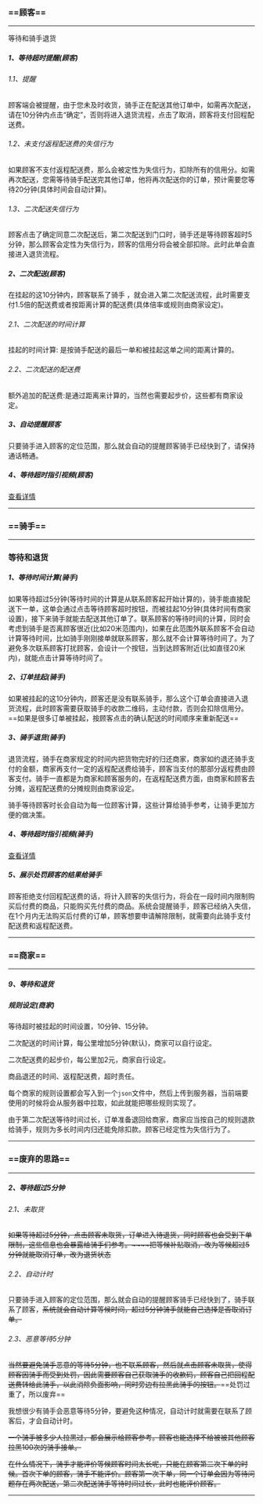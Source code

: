 ### ==顾客==

----

等待和骑手退货

##### 1、等待超时提醒(顾客)

###### 1.1、提醒

顾客端会被提醒，由于您未及时收货，骑手正在配送其他订单中，如需再次配送，请在10分钟内点击“确定”，否则将进入退货流程，点击了取消，顾客将支付回程配送费。

###### 1.2、未支付返程配送费的失信行为

如果顾客不支付返程配送费，那么会被定性为失信行为，扣除所有的信用分。如需再次配送，您需等待骑手配送完其他订单，他将再次配送你的订单，预计需要您等待20分钟(具体时间会自动计算)。

###### 1.3、二次配送失信行为

顾客点击了确定同意二次配送后，第二次配送到门口时，骑手还是等待顾客超时5分钟，那么顾客会定性为失信行为，顾客的信用分将会被全部扣除。此时此单会直接进入退货流程。

##### 2、二次配送(顾客)

在挂起的这10分钟内，顾客联系了骑手 ，就会进入第二次配送流程，此时需要支付1.5倍的配送费或者按距离计算的配送费(具体倍率或规则由商家设定)。

###### 2.1、二次配送的时间计算

挂起的时间计算: 是按骑手配送的最后一单和被挂起这单之间的距离计算的。

###### 2.2、二次配送的配送费

额外追加的配送费:是通过距离来计算的，当然也需要起步价，这些都有商家设定。

##### 3、自动提醒顾客

只要骑手进入顾客的定位范围，那么就会自动的提醒顾客骑手已经快到了，请保持通话畅通。

##### 4、等待超时指引视频(顾客)

[查看详情](..\两者相互关联\骑手和顾客关联\路线指引视频.md)



----





### ==骑手==

----



### 等待和退货

##### 1、等待时间计算(骑手)

如果等待超过5分钟(等待时间的计算是从联系顾客起开始计算的)，骑手能直接配送下一单，这单会通过点击等待顾客超时按钮，而被挂起10分钟(具体时间有商家设置)，接下来骑手就能去配送其他订单了。联系顾客的等待时间的计算，同时会考虑到骑手是否离顾客很近(比如20米范围内)，如果在此范围外联系顾客不会自动计算等待时间，比如骑手刚刚接单就联系顾客，那么就不会计算等待时间了。为了避免多次联系顾客打扰顾客，会设计一个按钮，当到达顾客附近(比如直径20米内)，就能点击计算等待时间了。

##### 2、订单挂起(骑手)

如果被挂起的这10分钟内，顾客还是没有联系骑手，那么这个订单会直接进入退货流程，此时顾客需要获取骑手的收款二维码，主动付款，否则会扣除信用分。==如果是很多订单被挂起，按顾客点击的确认配送的时间顺序来重新配送==

##### 3、骑手退货(骑手)

退货流程，骑手在商家规定的时间内把货物完好的归还商家，商家如约退还骑手支付的金额，商家再支付一定的返程配送费给骑手，顾客当支付的那部分返程费由顾客支付。骑手一直都是为商家和顾客服务的，在返程配送费方面，由商家和顾客去分摊，返程配送费的分摊规则由商家设定。

骑手等待顾客时长会自动为每一位顾客计算，这些计算给骑手参考，让骑手更加方便的做决策。

##### 4、等待超时指引视频(骑手)

[查看详情](..\两者相互关联\骑手和顾客关联\路线指引视频.md)



##### 5、展示处罚顾客的结果给骑手

顾客拒绝支付回程配送费的话，将计入顾客的失信行为，将会在一段时间内限制购买后付费的商品，只能购买先付费的商品。系统会提醒骑手，顾客已经纳入失信，在1个月内无法购买后付费的订单，顾客想要申请解除限制，就需要向此骑手支付配送费和返程配送费。



----







### ==商家==

----



##### 9、等待和退货

##### 规则设定(商家)

等待超时被挂起的时间设置，10分钟、15分钟。

二次配送的时间计算，每公里增加5分钟(默认)，商家可以自行设定。

二次配送费的起步价，每公里加2元，商家自行设定。

商品退还的时间、返程配送费，超时责任。

每个商家的规则设置都会写入到一个`json`文件中，然后上传到服务器，当前端要使用的时候将会从服务器中拉取，如此就能把哪些规则实现了。

由于第二次配送等待时间过长，订单准备退回给商家，商家应当按自己的规则退款给骑手，规则为多长时间内归还能免除扣款。顾客已经定性为失信行为了。



----













### ==废弃的思路==

----



##### 2、等待超过5分钟

###### 2.1、未取货

~~如果等待超过5分钟，点击顾客未取货，订单进入待退货，同时顾客也会受到下单限制，这些信息也会暴露给骑手们参考。~~~~把等候补贴取消，改为等候超过5分钟就能取消订单，改为退货状态~~

###### 2.2、自动计时

只要骑手进入顾客的定位范围，那么就会自动的提醒顾客骑手已经快到了，骑手联系了顾客，~~系统就会自动计算等候时间，超过5分钟骑手就能自己选择是否取消订单。~~

###### 2.3、恶意等待5分钟

~~当然要避免骑手恶意的等待5分钟，也不联系顾客，然后就点击顾客未取货，使得顾客因骑手而受到处罚，因此需要顾客自己获取骑手的收款码，顾客自己把回程配送费转给此骑手，以此消除负面影响，同时旁边有拉黑此骑手的按钮。~~==处罚过重了，所以废弃==

我想很少有骑手会恶意等待5分钟，要避免这种情况，自动计时就需要在联系了顾客后，才会自动计时。

~~一个骑手被多少人拉黑过，都会展示给顾客参考。顾客也能选择不给被被其他顾客拉黑100次的骑手接单。~~

~~在什么情况下，骑手才能评价等候顾客时间太长呢，只能在顾客第二次下单的时候。首次下单的顾客，骑手不能评价。顾客第一次下单，同一个订单会因为等待问题存在两次配送，第二次配送骑手等待时间过长，此时也能评价顾客。~~

----

